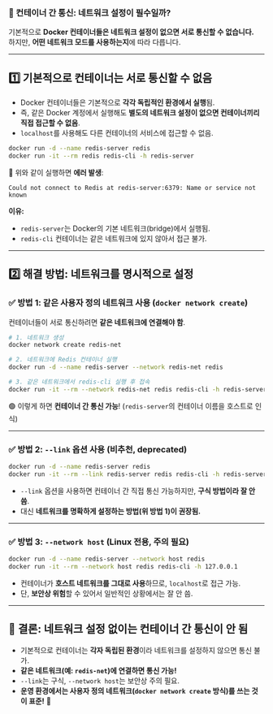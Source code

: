 ### **🚀 컨테이너 간 통신: 네트워크 설정이 필수일까?**

기본적으로 **Docker 컨테이너들은 네트워크 설정이 없으면 서로 통신할 수 없습니다.**  
하지만, **어떤 네트워크 모드를 사용하는지**에 따라 다릅니다.

---

## **1️⃣ 기본적으로 컨테이너는 서로 통신할 수 없음**

- Docker 컨테이너들은 기본적으로 **각각 독립적인 환경에서 실행**됨.
- 즉, 같은 Docker 계정에서 실행해도 **별도의 네트워크 설정이 없으면 컨테이너끼리 직접 접근할 수 없음**.
- `localhost`를 사용해도 다른 컨테이너의 서비스에 접근할 수 없음.

```bash
docker run -d --name redis-server redis
docker run -it --rm redis redis-cli -h redis-server
```

🚨 위와 같이 실행하면 **에러 발생**:

```
Could not connect to Redis at redis-server:6379: Name or service not known
```

**이유:**

- `redis-server`는 Docker의 기본 네트워크(bridge)에서 실행됨.
- `redis-cli` 컨테이너는 같은 네트워크에 있지 않아서 접근 불가.

---

## **2️⃣ 해결 방법: 네트워크를 명시적으로 설정**

### ✅ **방법 1: 같은 사용자 정의 네트워크 사용 (`docker network create`)**

컨테이너들이 서로 통신하려면 **같은 네트워크에 연결해야 함**.

```bash
# 1. 네트워크 생성
docker network create redis-net

# 2. 네트워크에 Redis 컨테이너 실행
docker run -d --name redis-server --network redis-net redis

# 3. 같은 네트워크에서 redis-cli 실행 후 접속
docker run -it --rm --network redis-net redis redis-cli -h redis-server
```

🟢 이렇게 하면 **컨테이너 간 통신 가능**! (`redis-server`의 컨테이너 이름을 호스트로 인식)



---

### ✅ **방법 2: `--link` 옵션 사용 (비추천, deprecated)**

```bash
docker run -d --name redis-server redis
docker run -it --rm --link redis-server redis redis-cli -h redis-server
```

- `--link` 옵션을 사용하면 컨테이너 간 직접 통신 가능하지만, **구식 방법이라 잘 안 씀**.
- 대신 **네트워크를 명확하게 설정하는 방법(위 방법 1)이 권장됨.**

---

### ✅ **방법 3: `--network host` (Linux 전용, 주의 필요)**

```bash
docker run -d --name redis-server --network host redis
docker run -it --rm --network host redis redis-cli -h 127.0.0.1
```

- 컨테이너가 **호스트 네트워크를 그대로 사용**하므로, `localhost`로 접근 가능.
- 단, **보안상 위험**할 수 있어서 일반적인 상황에서는 잘 안 씀.

---

## **🧐 결론: 네트워크 설정 없이는 컨테이너 간 통신이 안 됨**

- 기본적으로 컨테이너는 **각자 독립된 환경**이라 네트워크를 설정하지 않으면 통신 불가.
- **같은 네트워크(예: `redis-net`)에 연결하면 통신 가능!**
- `--link`는 구식, `--network host`는 보안상 주의 필요.
- **운영 환경에서는 사용자 정의 네트워크(`docker network create` 방식)를 쓰는 것이 표준!** 🚀